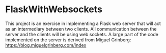 # FlaskWithWebsockets

This project is an exercise in implementing a Flask web server that will act as an
intermediary between two clients. All communication between the server and the clients
will be using web sockets. A large part of the code implemented on the server is derived 
from Miguel Grinberg: https://blog.miguelgrinberg.com/index
